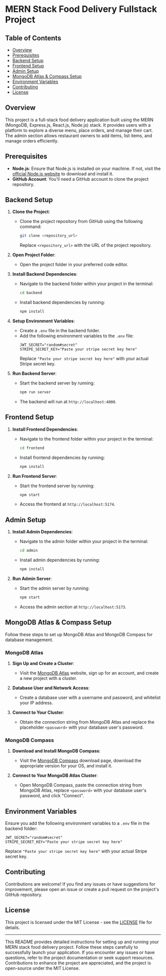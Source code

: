 # MERN Stack Food Delivery Fullstack Project

## Table of Contents
- [Overview](#overview)
- [Prerequisites](#prerequisites)
- [Backend Setup](#backend-setup)
- [Frontend Setup](#frontend-setup)
- [Admin Setup](#admin-setup)
- [MongoDB Atlas & Compass Setup](#mongodb-atlas--compass-setup)
- [Environment Variables](#environment-variables)
- [Contributing](#contributing)
- [License](#license)

## Overview
This project is a full-stack food delivery application built using the MERN (MongoDB, Express.js, React.js, Node.js) stack. It provides users with a platform to explore a diverse menu, place orders, and manage their cart. The admin section allows restaurant owners to add items, list items, and manage orders efficiently.

## Prerequisites
- **Node.js**: Ensure that Node.js is installed on your machine. If not, visit the [official Node.js website](https://nodejs.org/en/download/) to download and install it.
- **GitHub Account**: You'll need a GitHub account to clone the project repository.

## Backend Setup
1. **Clone the Project**:
   - Clone the project repository from GitHub using the following command:
     ```bash
     git clone <repository_url>
     ```
     Replace `<repository_url>` with the URL of the project repository.

2. **Open Project Folder**:
   - Open the project folder in your preferred code editor.

3. **Install Backend Dependencies**:
   - Navigate to the backend folder within your project in the terminal:
     ```bash
     cd backend
     ```
   - Install backend dependencies by running:
     ```bash
     npm install
     ```

4. **Setup Environment Variables**:
   - Create a `.env` file in the backend folder.
   - Add the following environment variables to the `.env` file:
     ```plaintext
     JWT_SECRET="random#secret"
     STRIPE_SECRET_KEY="Paste your stripe secret key here"
     ```
     Replace `"Paste your stripe secret key here"` with your actual Stripe secret key.

5. **Run Backend Server**:
   - Start the backend server by running:
     ```bash
     npm run server
     ```
   - The backend will run at `http://localhost:4000`.

## Frontend Setup
1. **Install Frontend Dependencies**:
   - Navigate to the frontend folder within your project in the terminal:
     ```bash
     cd frontend
     ```
   - Install frontend dependencies by running:
     ```bash
     npm install
     ```

2. **Run Frontend Server**:
   - Start the frontend server by running:
     ```bash
     npm start
     ```
   - Access the frontend at `http://localhost:5174`.

## Admin Setup
1. **Install Admin Dependencies**:
   - Navigate to the admin folder within your project in the terminal:
     ```bash
     cd admin
     ```
   - Install admin dependencies by running:
     ```bash
     npm install
     ```

2. **Run Admin Server**:
   - Start the admin server by running:
     ```bash
     npm start
     ```
   - Access the admin section at `http://localhost:5173`.

## MongoDB Atlas & Compass Setup
Follow these steps to set up MongoDB Atlas and MongoDB Compass for database management.

### MongoDB Atlas
1. **Sign Up and Create a Cluster**:
   - Visit the [MongoDB Atlas](https://www.mongodb.com/cloud/atlas) website, sign up for an account, and create a new project with a cluster.

2. **Database User and Network Access**:
   - Create a database user with a username and password, and whitelist your IP address.

3. **Connect to Your Cluster**:
   - Obtain the connection string from MongoDB Atlas and replace the placeholder `<password>` with your database user's password.

### MongoDB Compass
1. **Download and Install MongoDB Compass**:
   - Visit the [MongoDB Compass](https://www.mongodb.com/products/compass) download page, download the appropriate version for your OS, and install it.

2. **Connect to Your MongoDB Atlas Cluster**:
   - Open MongoDB Compass, paste the connection string from MongoDB Atlas, replace `<password>` with your database user's password, and click "Connect".

## Environment Variables
Ensure you add the following environment variables to a `.env` file in the backend folder:

```plaintext
JWT_SECRET="random#secret"
STRIPE_SECRET_KEY="Paste your stripe secret key here"
```

Replace `"Paste your stripe secret key here"` with your actual Stripe secret key.

## Contributing
Contributions are welcome! If you find any issues or have suggestions for improvement, please open an issue or create a pull request on the project's GitHub repository.

## License
This project is licensed under the MIT License - see the [LICENSE](LICENSE) file for details.

---

This README provides detailed instructions for setting up and running your MERN stack food delivery project. Follow these steps carefully to successfully launch your application. If you encounter any issues or have questions, refer to the project documentation or seek support resources. Contributions to enhance the project are appreciated, and the project is open-source under the MIT License.
